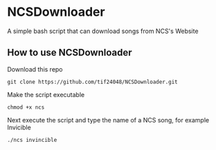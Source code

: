 # NCSDownloader
A simple bash script that can download songs from NCS's Website
## How to use NCSDownloader
Download this repo
```
git clone https://github.com/tif24048/NCSDownloader.git
```
Make the script executable
```
chmod +x ncs
```
Next execute the script and type the name of a NCS song, for example Invicible
```
./ncs invincible
```
